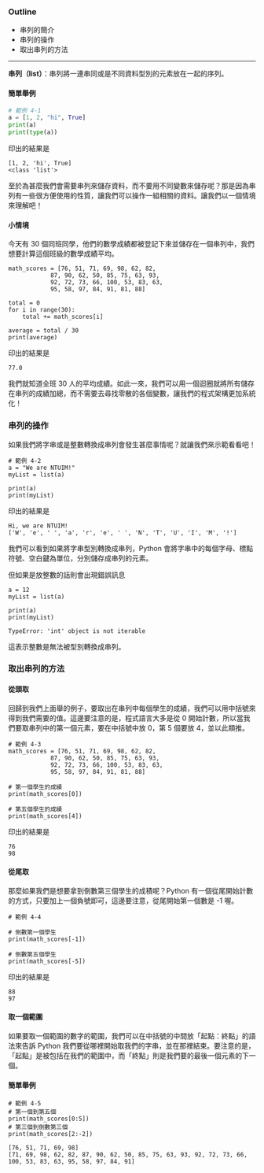 ### Outline
* 串列的簡介
* 串列的操作
* 取出串列的方法



---


**串列（list）**：串列將一連串同或是不同資料型別的元素放在一起的序列。

#### 簡單舉例
```python
# 範例 4-1
a = [1, 2, "hi", True]
print(a)
print(type(a))
```
印出的結果是
```PY
[1, 2, 'hi', True]
<class 'list'>
```
至於為甚麼我們會需要串列來儲存資料，而不要用不同變數來儲存呢？那是因為串列有一些很方便使用的性質，讓我們可以操作一組相關的資料。讓我們以一個情境來理解吧！

#### 小情境
今天有 30 個同班同學，他們的數學成績都被登記下來並儲存在一個串列中，我們想要計算這個班級的數學成績平均。
```PY
math_scores = [76, 51, 71, 69, 98, 62, 82, 
            87, 90, 62, 50, 85, 75, 63, 93, 
            92, 72, 73, 66, 100, 53, 83, 63, 
            95, 58, 97, 84, 91, 81, 88]

total = 0
for i in range(30):
    total += math_scores[i]

average = total / 30
print(average)
```
印出的結果是
```PY
77.0
```
我們就知道全班 30 人的平均成績。如此一來，我們可以用一個迴圈就將所有儲存在串列的成績加總，而不需要去尋找零散的各個變數，讓我們的程式架構更加系統化！

### 串列的操作
如果我們將字串或是整數轉換成串列會發生甚麼事情呢？就讓我們來示範看看吧！
```PY
# 範例 4-2
a = "We are NTUIM!"
myList = list(a)

print(a)
print(myList)
```
印出的結果是
```PY
Hi, we are NTUIM!
['W', 'e', ' ', 'a', 'r', 'e', ' ', 'N', 'T', 'U', 'I', 'M', '!']
```
我們可以看到如果將字串型別轉換成串列，Python 會將字串中的每個字母、標點符號、空白鍵為單位，分別儲存成串列的元素。

但如果是放整數的話則會出現錯誤訊息
```PY
a = 12
myList = list(a)

print(a)
print(myList)
```
```PY
TypeError: 'int' object is not iterable
```
這表示整數是無法被型別轉換成串列。

### 取出串列的方法
#### 從頭取
回歸到我們上面舉的例子，要取出在串列中每個學生的成績，我們可以用中括號來得到我們需要的值。這邊要注意的是，程式語言大多是從 0 開始計數，所以當我們要取串列中的第一個元素，要在中括號中放 0，第 5 個要放 4，並以此類推。
```PY
# 範例 4-3
math_scores = [76, 51, 71, 69, 98, 62, 82, 
            87, 90, 62, 50, 85, 75, 63, 93, 
            92, 72, 73, 66, 100, 53, 83, 63, 
            95, 58, 97, 84, 91, 81, 88]
            
# 第一個學生的成績
print(math_scores[0])

# 第五個學生的成績
print(math_scores[4])
```
印出的結果是
```PY
76
98
```
#### 從尾取

那麼如果我們是想要拿到倒數第三個學生的成積呢？Python 有一個從尾開始計數的方式，只要加上一個負號即可，這邊要注意，從尾開始第一個數是 -1 喔。
```PY
# 範例 4-4

# 倒數第一個學生
print(math_scores[-1])

# 倒數第五個學生
print(math_scores[-5])
```
印出的結果是
```
88
97
```
#### 取一個範圍
如果要取一個範圍的數字的範圍，我們可以在中括號的中間放「起點：終點」的語法來告訴 Python 我們要從哪裡開始取我們的字串，並在那裡結束。要注意的是，「起點」是被包括在我們的範圍中，而「終點」則是我們要的最後一個元素的下一個。
#### 簡單舉例
```PY
# 範例 4-5
# 第一個到第五個
print(math_scores[0:5])
# 第三個到倒數第三個
print(math_scores[2:-2])
```
```PY
[76, 51, 71, 69, 98]
[71, 69, 98, 62, 82, 87, 90, 62, 50, 85, 75, 63, 93, 92, 72, 73, 66, 100, 53, 83, 63, 95, 58, 97, 84, 91]
```
